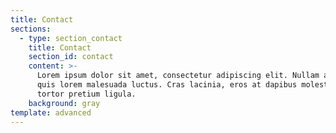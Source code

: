 ```yaml
---
title: Contact
sections:
  - type: section_contact
    title: Contact
    section_id: contact
    content: >-
      Lorem ipsum dolor sit amet, consectetur adipiscing elit. Nullam a metus
      quis lorem malesuada luctus. Cras lacinia, eros at dapibus molestie, risus
      tortor pretium ligula.
    background: gray
template: advanced
---
```

